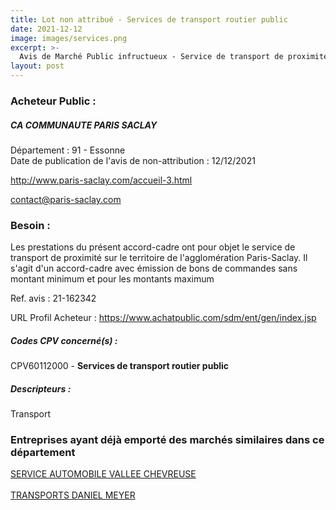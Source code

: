 ```yaml
---
title: Lot non attribué - Services de transport routier public
date: 2021-12-12
image: images/services.png
excerpt: >-
  Avis de Marché Public infructueux - Service de transport de proximité sur le territoire de la Communauté Paris-Saclay - 2 lots
layout: post
---
```


### Acheteur Public :
##### CA COMMUNAUTE PARIS SACLAY
Département : 91 - Essonne<br/>
Date de publication de l'avis de non-attribution : 12/12/2021


http://www.paris-saclay.com/accueil-3.html

contact@paris-saclay.com


### Besoin :

Les prestations du présent accord-cadre ont pour objet le service de transport de proximité sur le territoire de l'agglomération Paris-Saclay. Il s'agit d'un accord-cadre avec émission de bons de commandes sans montant minimum et pour les montants maximum

Ref. avis : 21-162342

URL Profil Acheteur : https://www.achatpublic.com/sdm/ent/gen/index.jsp

##### Codes CPV concerné(s) :
CPV60112000 - **Services de transport routier public** <br/>

##### Descripteurs :
Transport <br/>

### Entreprises ayant déjà emporté des marchés similaires dans ce département
<a href="/entreprise-573/siren-679801605">SERVICE AUTOMOBILE VALLEE CHEVREUSE</a><br/><br/>
<a href="/entreprise-582/siren-958201428">TRANSPORTS DANIEL MEYER</a><br/><br/>
